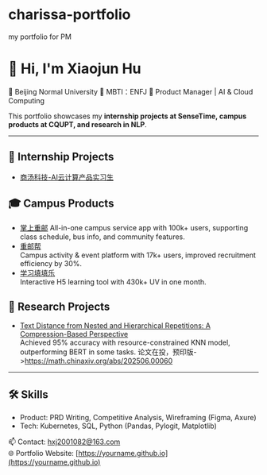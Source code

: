 # charissa-portfolio
my portfolio for PM

# 👋 Hi, I'm Xiaojun Hu 

🏫 Beijing Normal University
👸 MBTI：ENFJ
🎯 Product Manager | AI & Cloud Computing 

This portfolio showcases my **internship projects at SenseTime, campus products at CQUPT, and research in NLP**.  

---

## 🏢 Internship Projects
- [商汤科技-AI云计算产品实习生](https://github.com/CharissaHu/Internship-Projects)
 

## 🎓 Campus Products
- [掌上重邮](https://github.com/CharissaHu/Campus-Products)
  All-in-one campus service app with 100k+ users, supporting class schedule, bus info, and community features.  
- [重邮帮](https://github.com/yourname/campus-app-chongyoubang)  
  Campus activity & event platform with 17k+ users, improved recruitment efficiency by 30%.  
- [学习填填乐](https://github.com/yourname/study-h5-xuexitian)  
  Interactive H5 learning tool with 430k+ UV in one month.  

## 📑 Research Projects
- [Text Distance from Nested and Hierarchical Repetitions: A Compression-Based Perspective](https://github.com/CharissaHu/Research-Projects)  
  Achieved 95% accuracy with resource-constrained KNN model, outperforming BERT in some tasks.
  论文在投，预印版->https://math.chinaxiv.org/abs/202506.00060

---

## 🛠️ Skills
- Product: PRD Writing, Competitive Analysis, Wireframing (Figma, Axure)  
- Tech: Kubernetes, SQL, Python (Pandas, Pylogit, Matplotlib)  

📫 Contact: [hxj2001082@163.com](mailto:hxj2001082@163.com)   
🌐 Portfolio Website: [https://yourname.github.io](https://yourname.github.io)  
